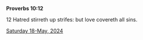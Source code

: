 **Proverbs 10:12**

12 Hatred stirreth up strifes: but love covereth all sins.

[Saturday 18-May, 2024](https://getbible.life/kjv/Proverbs/10/12)
